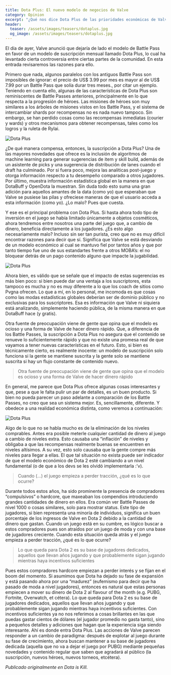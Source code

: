 ```yaml
---
title: Dota Plus: El nuevo modelo de negocios de Valve
category: Opinion
excerpt: "¿Qué nos dice Dota Plus de las prioridades económicas de Valve?"
header:
  teaser: /assets/images/teasers/dotaplus.jpg
  og_image: /assets/images/teasers/dotaplus.jpg
---
```


El día de ayer, Valve anunció que dejaría de lado el modelo de Battle Pass en favor de un modelo de suscripción mensual llamado Dota Plus, lo cual ha levantado cierta controversia entre ciertas partes de la comunidad. En esta entrada revisaremos las razones para ello.

Primero que nada, algunos paralelos con los antiguos Battle Pass son imposibles de ignorar: el precio de US$ 3.99 por mes es mayor al de US$ 7.99 por un Battle Pass que solía durar tres meses., por citar un ejemplo. Teniendo en cuenta ello, algunas de las características de Dota Plus son reminiscentes de Battle Passes anteriores, principalmente en lo que respecta a la progresión de héroes. Las misiones de héroes son muy similares a los árboles de misiones vistos en los Battle Pass, y el sistema de intercambiar shards por recompensas no es nada nuevo tampoco. Sin embargo, se han perdido cosas como las recompensas inmediatas (courier y wards) y otros mecanismos para obtener recompensas, tales como los logros y la ruleta de Rylai.

<img src="{{ site.url }}{{ site.baseurl }}/assets/images/posts/dotaplus0.jpg" alt="Dota Plus">

¿De qué manera compensa, entonces, la suscripción a Dota Plus? Una de las mayores novedades que ofrece es la inclusión de algoritmos de machine learning para generar sugerencias de item y skill build, además de un asistente de picks y una sugerencia de distribución de lanes cuando el draft ha culminado. Por si fuera poco, mejora las analiticas post-juego y otorga información respecto a tu desempeño comparado a otros jugadores. Por último, muestra información estadística global en la manera en que DotaBuff y OpenDota la muestran. Sin duda todo esto suma una gran adición para aquellos amantes de la data (como yo) que esperaban que Valve se pusiese las pilas y ofreciese maneras de que el usuario acceda a esta información (como yo). ¿Lo malo? Pues que cuesta.

Y ese es el principal problema con Dota Plus. Si hasta ahora todo tipo de inversión en el juego se había limitado únicamente a objetos cosméticos, ahora tendremos entre nosotros una parte del juego que, a cambio de dinero, beneficia directamente a los jugadores. ¿Es esto algo necesariamente malo? Incluso sin ser tan purista, creo que no es muy difícil encontrar razones para decir que sí. Significa que Valve se está desviando de un modelo económico al cual se mantuvo fiel por tantos años y que por tanto tiempo fue uno de sus estandartes frente a otros MOBA’s: el no bloquear detrás de un pago contenido alguno que impacte la jugabilidad.

<img src="{{ site.url }}{{ site.baseurl }}/assets/images/posts/dotaplus1.jpg" alt="Dota Plus">

Ahora bien, es válido que se señale que el impacto de estas sugerencias es más bien poco: si bien puede dar una ventaja a los suscriptores, esta tampoco es mucha y no es muy diferente a lo que los coach de sitios como Pvgna ofrecen. Lo que a mí, en lo personal, me incomoda es que cosas como las modas estadísticas globales deberían ser de dominio público y no exclusivas para los suscriptores. Esa es información que Valve ni siquiera está analizando, simplemente haciendo pública, de la misma manera en que DotaBuff hace (y gratis).

Otra fuente de preocupación viene de gente que opina que el modelo es ocioso y una forma de Valve de hacer dinero rápido. Que, a diferencia de los Battle Passes, la suscripción a Dota Plus no asegura que el contenido se renueve lo suficientemente rápido y que no existe una promesa real de que vayamos a tener nuevas características en el futuro. Esto, si bien es técnicamente cierto, es realmente inocente: un modelo de suscripción solo funciona si la gente se mantiene suscrita y la gente solo se mantiene suscrita si hay un flujo constante de contenido nuevo.

> Otra fuente de preocupación viene de gente que opina que el modelo es ocioso y una forma de Valve de hacer dinero rápido

En general, me parece que Dota Plus ofrece algunas cosas interesantes y que, pese a que le falta pulir un par de detalles, es un buen producto. Si bien no pueda parecer un paso adelante a comparación de los Battle Passes, no creo que sea un sistema mejor. Es, sencillamente, diferente. Y obedece a una realidad económica distinta, como veremos a continuación:

<img src="{{ site.url }}{{ site.baseurl }}/assets/images/posts/dotaplus2.jpg" alt="Dota Plus">

Algo de lo que no se habla mucho es de la eliminación de los niveles comprables. Antes era posible meterle cualquier cantidad de dinero al juego a cambio de niveles extra. Esto causaba una “inflación” de niveles y obligaba a que las recompensas realmente buenas se encuentren en niveles altísimos. A su vez, esto solo causaba que la gente compre más niveles para llegar a ellas. El que tal situación no exista puede ser indicador de que el modelo económico de Dota 2 esté cambiando a un nivel fundamental (o de que a los devs se les olvidó implementarla :’v).

> Cuando (…) el juego empieza a perder tracción, ¿qué es lo que ocurre?

Durante todos estos años, ha sido prominente la presencia de compradores “compulsivos” o hardcore, que maxeaban los compendios introduciendo grandes cantidades de dinero en ellos. Era común ver Battle Passes de nivel 1000 o cosas similares, solo para mostrar status. Este tipo de jugadores, si bien representa una minoría de individuos, significa un buen porcentaje de los ingresos de Valve en Dota 2 debido a la cantidad de dinero que gastan. Cuando un juego está en su cumbre, es lógico buscar a estos compradores pues son atraídos por un juego de moda y con una base de jugadores creciente. Cuando esta situación queda atrás y el juego empieza a perder tracción, ¿qué es lo que ocurre?

> Lo que queda para Dota 2 es su base de jugadores dedicados, aquellos que llevan años jugando y que probablemente sigan jugando mientras haya incentivos suficientes

Pues estos compradores hardcore empiezan a perder interés y se fijan en el boom del momento. Si asumimos que Dota ha dejado su fase de expansión y está pasando ahora por una “madurez” (eufemismo para decir que ha pasado de moda a nivel jugadores), entonces es natural que estas personas empiecen a mover su dinero de Dota 2 al flavour of the month (e.g. PUBG, Fortnite, Overwatch, et cétera). Lo que queda para Dota 2 es su base de jugadores dedicados, aquellos que llevan años jugando y que probablemente sigan jugando mientras haya incentivos suficientes. Con incentivos suficientes ya no nos referimos a cosas brillantes en las que puedas gastar cientos de dólares (el jugador promedio no gasta tanto), sino a pequeños detalles y adiciones que hagan que la experiencia siga siendo interesante. Ahí es donde entra Dota Plus. Las acciones de Valve parecen responder a un cambio de paradigma: después de explotar al juego durante su fase de crecimiento, ahora buscan mantener a su base de jugadores dedicada (aquella que no va a dejar el juego por PUBG) mediante pequeñas novedades y contenido regular que saben que agradará al público (la suscripción, nuevos héroes, nuevos torneos, etcétera).

_Publicado originalmente en Dota is Kill._